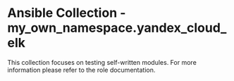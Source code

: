 # Ansible Collection - my_own_namespace.yandex_cloud_elk

This collection focuses on testing self-written modules.
For more information please refer to the role documentation.
